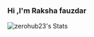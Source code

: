 ### Hi ,I'm Raksha fauzdar



![zerohub23's Stats](https://github-readme-stats.vercel.app/api?username=zerohub23&show_icons=true&theme=oneclark)

<!--
**zerohub23/zerohub23** is a ✨ _special_ ✨ repository because its `README.md` (this file) appears on your GitHub profile.

Here are some ideas to get you started:

- 🔭 I’m currently working on ...
- 🌱 I’m currently learning ...
- 👯 I’m looking to collaborate on ...
- 🤔 I’m looking for help with ...
- 💬 Ask me about ...
- 📫 How to reach me: ...
- 😄 Pronouns: ...
- ⚡ Fun fact: ...
-->
